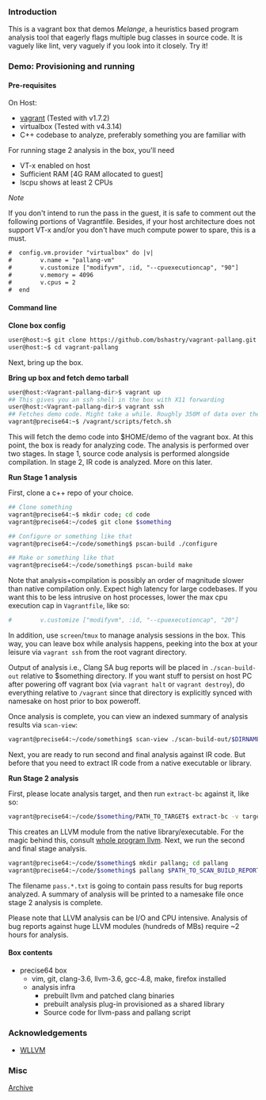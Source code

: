 ### Introduction

This is a vagrant box that demos *Melange*, a heuristics based program analysis tool that eagerly flags multiple bug classes in source code. It is vaguely like lint, very vaguely if you look into it closely. Try it!

### Demo: Provisioning and running

#### Pre-requisites

On Host:

- [vagrant][1] (Tested with v1.7.2)
- virtualbox (Tested with v4.3.14)
- C++ codebase to analyze, preferably something you are familiar with

For running stage 2 analysis in the box, you'll need

- VT-x enabled on host
- Sufficient RAM [4G RAM allocated to guest]
- lscpu shows at least 2 CPUs

*Note*

If you don't intend to run the pass in the guest, it is safe to comment out the following portions of Vagrantfile. Besides, if your host architecture does not support VT-x and/or you don't have much compute power to spare, this is a must.

```txt
#  config.vm.provider "virtualbox" do |v|
#        v.name = "pallang-vm"
#        v.customize ["modifyvm", :id, "--cpuexecutioncap", "90"]
#        v.memory = 4096
#        v.cpus = 2
#  end
```
 
#### Command line

**Clone box config**

```bash
user@host:~$ git clone https://github.com/bshastry/vagrant-pallang.git
user@host:~$ cd vagrant-pallang
```

Next, bring up the box.

**Bring up box and fetch demo tarball**

```bash
user@host:<Vagrant-pallang-dir>$ vagrant up
## This gives you an ssh shell in the box with X11 forwarding
user@host:<Vagrant-pallang-dir>$ vagrant ssh
## Fetches demo code. Might take a while. Roughly 350M of data over the network.
vagrant@precise64:~$ /vagrant/scripts/fetch.sh
```

This will fetch the demo code into $HOME/demo of the vagrant box. At this point, the box is ready for analyzing code.
The analysis is performed over two stages. In stage 1, source code analysis is performed alongside compilation. In stage 2, IR code is analyzed. More on this later.

**Run Stage 1 analysis**

First, clone a c++ repo of your choice.

```bash
## Clone something
vagrant@precise64:~$ mkdir code; cd code
vagrant@precise64:~/code$ git clone $something

## Configure or something like that
vagrant@precise64:~/code/something$ pscan-build ./configure

## Make or something like that
vagrant@precise64:~/code/something$ pscan-build make
```

Note that analysis+compilation is possibly an order of magnitude slower than native compilation only. Expect high latency for large codebases. If you want this to be less intrusive on host processes, lower the max cpu execution cap in `Vagrantfile`, like so:

```bash
#        v.customize ["modifyvm", :id, "--cpuexecutioncap", "20"]
```

In addition, use `screen`/`tmux` to manage analysis sessions in the box. This way, you can leave box while analysis happens, peeking into the box at your leisure via `vagrant ssh` from the root vagrant directory.

Output of analysis i.e., Clang SA bug reports will be placed in `./scan-build-out` relative to $something directory. If you want stuff to persist on host PC after powering off vagrant box (via `vagrant halt` or `vagrant destroy`), do everything relative to `/vagrant` since that directory is explicitly synced with namesake on host prior to box poweroff.

Once analysis is complete, you can view an indexed summary of analysis results via `scan-view`:

```bash
vagrant@precise64:~/code/something$ scan-view ./scan-build-out/$DIRNAME
```

Next, you are ready to run second and final analysis against IR code. But before that you need to extract IR code from a native executable or library.

**Run Stage 2 analysis**

First, please locate analysis target, and then run `extract-bc` against it, like so:

```bash
vagrant@precise64:~/code/$something/PATH_TO_TARGET$ extract-bc -v target
```

This creates an LLVM module from the native library/executable. For the magic behind this, consult [whole program llvm][2].
Next, we run the second and final stage analysis.


```bash
vagrant@precise64:~/code/$something$ mkdir pallang; cd pallang
vagrant@precise64:~/code/$something$ pallang $PATH_TO_SCAN_BUILD_REPORTS $PATH_TO_BC_TARGET --wpa &
```

The filename `pass.*.txt` is going to contain pass results for bug reports analyzed. A summary of analysis will be printed to a namesake file once stage 2 analysis is complete.

Please note that LLVM analysis can be I/O and CPU intensive. Analysis of bug reports against huge LLVM modules (hundreds of MBs) require ~2 hours for analysis.

#### Box contents

- precise64 box
  - vim, git, clang-3.6, llvm-3.6, gcc-4.8, make, firefox installed
  - analysis infra
    - prebuilt llvm and patched clang binaries
    - prebuilt analysis plug-in provisioned as a shared library
    - Source code for llvm-pass and pallang script

[1]: https://www.vagrantup.com/
[2]: https://github.com/travitch/whole-program-llvm

### Acknowledgements

- [WLLVM][1]

### Misc

[Archive](Archive)

[1]: https://github.com/travitch/whole-program-llvm
